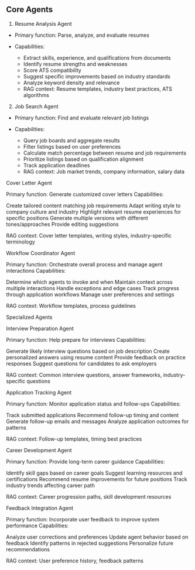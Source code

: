 ## Core Agents

1. Resume Analysis Agent

- Primary function: Parse, analyze, and evaluate resumes
- Capabilities:

    - Extract skills, experience, and qualifications from documents
    - Identify resume strengths and weaknesses
    - Score ATS compatibility
    - Suggest specific improvements based on industry standards
    - Analyze keyword density and relevance
    - RAG context: Resume templates, industry best practices, ATS algorithms


2. Job Search Agent

- Primary function: Find and evaluate relevant job listings
- Capabilities:

    - Query job boards and aggregate results
    - Filter listings based on user preferences
    - Calculate match percentage between resume and job requirements
    - Prioritize listings based on qualification alignment
    - Track application deadlines
    - RAG context: Job market trends, company information, salary data


Cover Letter Agent

Primary function: Generate customized cover letters
Capabilities:

Create tailored content matching job requirements
Adapt writing style to company culture and industry
Highlight relevant resume experiences for specific positions
Generate multiple versions with different tones/approaches
Provide editing suggestions


RAG context: Cover letter templates, writing styles, industry-specific terminology


Workflow Coordinator Agent

Primary function: Orchestrate overall process and manage agent interactions
Capabilities:

Determine which agents to invoke and when
Maintain context across multiple interactions
Handle exceptions and edge cases
Track progress through application workflows
Manage user preferences and settings


RAG context: Workflow templates, process guidelines



Specialized Agents

Interview Preparation Agent

Primary function: Help prepare for interviews
Capabilities:

Generate likely interview questions based on job description
Create personalized answers using resume content
Provide feedback on practice responses
Suggest questions for candidates to ask employers


RAG context: Common interview questions, answer frameworks, industry-specific questions


Application Tracking Agent

Primary function: Monitor application status and follow-ups
Capabilities:

Track submitted applications
Recommend follow-up timing and content
Generate follow-up emails and messages
Analyze application outcomes for patterns


RAG context: Follow-up templates, timing best practices


Career Development Agent

Primary function: Provide long-term career guidance
Capabilities:

Identify skill gaps based on career goals
Suggest learning resources and certifications
Recommend resume improvements for future positions
Track industry trends affecting career path


RAG context: Career progression paths, skill development resources


Feedback Integration Agent

Primary function: Incorporate user feedback to improve system performance
Capabilities:

Analyze user corrections and preferences
Update agent behavior based on feedback
Identify patterns in rejected suggestions
Personalize future recommendations


RAG context: User preference history, feedback patterns